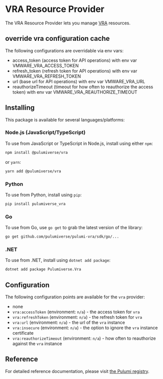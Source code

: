 # VRA Resource Provider

The VRA Resource Provider lets you manage [VRA](https://www.vmware.com/products/vrealize-automation.html) resources.

## override vra configuration cache

The following configurations are overridable via env vars:

- access_token (access token for API operations) with env var VMWARE_VRA_ACCESS_TOKEN
- refresh_token (refresh token for API operations) with env var VMWARE_VRA_REFRESH_TOKEN
- url (base url for API operations) with env var VMWARE_VRA_URL 
- reauthorizeTimeout (timeout for how often to reauthorize the access token) with env var VMWARE_VRA_REAUTHORIZE_TIMEOUT

## Installing

This package is available for several languages/platforms:

### Node.js (JavaScript/TypeScript)

To use from JavaScript or TypeScript in Node.js, install using either `npm`:

```bash
npm install @pulumiverse/vra
```

or `yarn`:

```bash
yarn add @pulumiverse/vra
```

### Python

To use from Python, install using `pip`:

```bash
pip install pulumiverse_vra
```

### Go

To use from Go, use `go get` to grab the latest version of the library:

```bash
go get github.com/pulumiverse/pulumi-vra/sdk/go/...
```

### .NET

To use from .NET, install using `dotnet add package`:

```bash
dotnet add package Pulumiverse.Vra
```

## Configuration

The following configuration points are available for the `vra` provider:

- none
- `vra:accessToken` (environment: `n/a`) - the access token for `vra`
- `vra:refreshToken` (environment: `n/a`) - the refresh token for `vra`
- `vra:url` (environment: `n/a`) - the url of the `vra` instance
- `vra:insecure` (environment: `n/a`) - the option to ignore the `vra` instance certificate
- `vra:reauthorizeTimeout` (environment: `n/a`) - how often to reauthorize against the `vra` instance

## Reference

For detailed reference documentation, please visit [the Pulumi registry](https://www.pulumi.com/registry/packages/foo/api-docs/).
